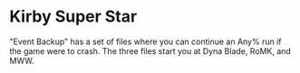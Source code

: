 # Kirby Super Star

"Event Backup" has a set of files where you can continue an Any% run if the game were to crash. The three files start you at Dyna Blade, RoMK, and MWW. 